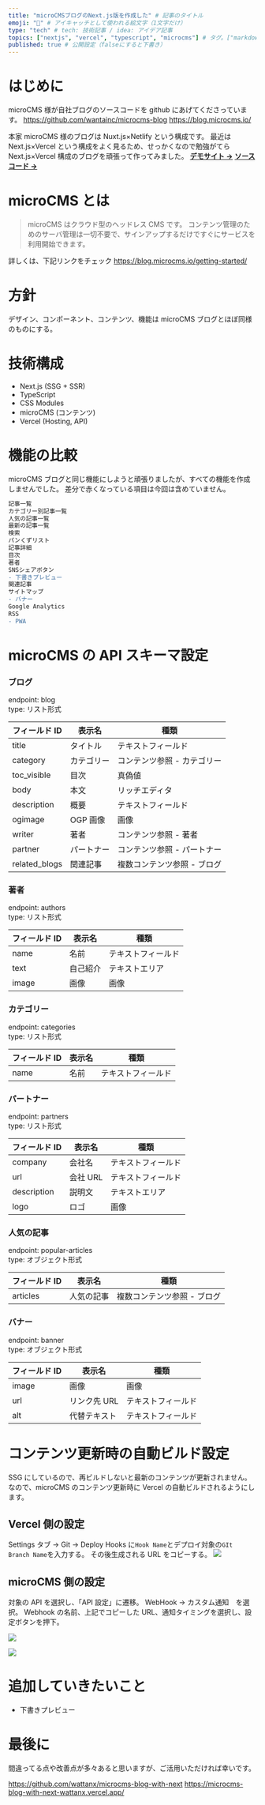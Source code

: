 ```yaml
---
title: "microCMSブログのNext.js版を作成した" # 記事のタイトル
emoji: "📘" # アイキャッチとして使われる絵文字（1文字だけ）
type: "tech" # tech: 技術記事 / idea: アイデア記事
topics: ["nextjs", "vercel", "typescript", "microcms"] # タグ。["markdown", "rust", "aws"]のように指定する
published: true # 公開設定（falseにすると下書き）
---
```


# はじめに

microCMS 様が自社ブログのソースコードを github にあげてくださっています。
https://github.com/wantainc/microcms-blog
https://blog.microcms.io/

本家 microCMS 様のブログは Nuxt.js×Netlify という構成です。
最近は Next.js×Vercel という構成をよく見るため、せっかくなので勉強がてら Next.js×Vercel 構成のブログを頑張って作ってみました。
[**デモサイト →**](https://microcms-blog-with-next.vercel.app/)
[**ソースコード →**](https://github.com/wattanx/microcms-blog-with-next)

# microCMS とは

> microCMS はクラウド型のヘッドレス CMS です。
> コンテンツ管理のためのサーバ管理は一切不要で、サインアップするだけですぐにサービスを利用開始できます。

詳しくは、下記リンクをチェック
https://blog.microcms.io/getting-started/

# 方針

デザイン、コンポーネント、コンテンツ、機能は microCMS ブログとほぼ同様のものにする。

# 技術構成

- Next.js (SSG + SSR)
- TypeScript
- CSS Modules
- microCMS (コンテンツ)
- Vercel (Hosting, API)

# 機能の比較

microCMS ブログと同じ機能にしようと頑張りましたが、すべての機能を作成しませんでした。
差分で赤くなっている項目は今回は含めていません。

```diff
記事一覧
カテゴリー別記事一覧
人気の記事一覧
最新の記事一覧
検索
パンくずリスト
記事詳細
目次
著者
SNSシェアボタン
- 下書きプレビュー
関連記事
サイトマップ
- バナー
Google Analytics
RSS
- PWA
```

# microCMS の API スキーマ設定

### ブログ

endpoint: blog  
type: リスト形式

| フィールド ID | 表示名     | 種類                        |
| ------------- | ---------- | --------------------------- |
| title         | タイトル   | テキストフィールド          |
| category      | カテゴリー | コンテンツ参照 - カテゴリー |
| toc_visible   | 目次       | 真偽値                      |
| body          | 本文       | リッチエディタ              |
| description   | 概要       | テキストフィールド          |
| ogimage       | OGP 画像   | 画像                        |
| writer        | 著者       | コンテンツ参照 - 著者       |
| partner       | パートナー | コンテンツ参照 - パートナー |
| related_blogs | 関連記事   | 複数コンテンツ参照 - ブログ |

### 著者

endpoint: authors  
type: リスト形式

| フィールド ID | 表示名   | 種類               |
| ------------- | -------- | ------------------ |
| name          | 名前     | テキストフィールド |
| text          | 自己紹介 | テキストエリア     |
| image         | 画像     | 画像               |

### カテゴリー

endpoint: categories  
type: リスト形式

| フィールド ID | 表示名 | 種類               |
| ------------- | ------ | ------------------ |
| name          | 名前   | テキストフィールド |

### パートナー

endpoint: partners  
type: リスト形式

| フィールド ID | 表示名   | 種類               |
| ------------- | -------- | ------------------ |
| company       | 会社名   | テキストフィールド |
| url           | 会社 URL | テキストフィールド |
| description   | 説明文   | テキストエリア     |
| logo          | ロゴ     | 画像               |

### 人気の記事

endpoint: popular-articles  
type: オブジェクト形式

| フィールド ID | 表示名     | 種類                        |
| ------------- | ---------- | --------------------------- |
| articles      | 人気の記事 | 複数コンテンツ参照 - ブログ |

### バナー

endpoint: banner  
type: オブジェクト形式

| フィールド ID | 表示名       | 種類               |
| ------------- | ------------ | ------------------ |
| image         | 画像         | 画像               |
| url           | リンク先 URL | テキストフィールド |
| alt           | 代替テキスト | テキストフィールド |

# コンテンツ更新時の自動ビルド設定

SSG にしているので、再ビルドしないと最新のコンテンツが更新されません。
なので、microCMS のコンテンツ更新時に Vercel の自動ビルドされるようにします。

## Vercel 側の設定

Settings タブ -> Git -> Deploy Hooks に`Hook Name`とデプロイ対象の`GIt Branch Name`を入力する。
その後生成される URL をコピーする。
![](https://storage.googleapis.com/zenn-user-upload/xbbhlzq6y0upbcu0xsuhwtp2s1vw)

## microCMS 側の設定

対象の API を選択し、「API 設定」に遷移。
WebHook -> カスタム通知　を選択。
Webhook の名前、上記でコピーした URL、通知タイミングを選択し、設定ボタンを押下。

![](https://storage.googleapis.com/zenn-user-upload/q76gind3fpv5z221lv5lwwwasja7)

![](https://storage.googleapis.com/zenn-user-upload/fpttv5lflhpqtwab8j8e9auxet8n)

# 追加していきたいこと

- 下書きプレビュー

# 最後に

間違ってる点や改善点が多々あると思いますが、ご活用いただければ幸いです。

https://github.com/wattanx/microcms-blog-with-next
https://microcms-blog-with-next-wattanx.vercel.app/

